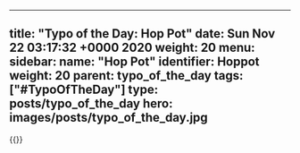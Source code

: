 
---
title: "Typo of the Day: Hop Pot"
date: Sun Nov 22 03:17:32 +0000 2020
weight: 20
menu:
  sidebar:
    name: "Hop Pot"
    identifier: Hoppot
    weight: 20
    parent: typo_of_the_day
tags: ["#TypoOfTheDay"]
type: posts/typo_of_the_day
hero: images/posts/typo_of_the_day.jpg
---


{{<tweet user="mariatta" id="1330349670418309120">}}

